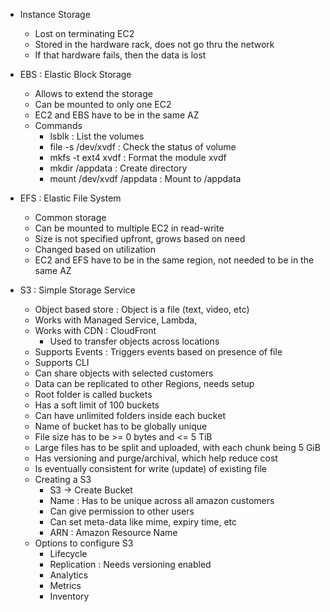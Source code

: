 - Instance Storage
  - Lost on terminating EC2
  - Stored in the hardware rack, does not go thru the network
  - If that hardware fails, then the data is lost

- EBS : Elastic Block Storage
  - Allows to extend the storage
  - Can be mounted to only one EC2
  - EC2 and EBS have to be in the same AZ
  - Commands 
    - lsblk : List the volumes
    - file -s /dev/xvdf : Check the status of volume
    - mkfs -t ext4 xvdf : Format the module xvdf
    - mkdir /appdata : Create directory
    - mount /dev/xvdf /appdata : Mount to /appdata

- EFS : Elastic File System
  - Common storage
  - Can be mounted to multiple EC2 in read-write
  - Size is not specified upfront, grows based on need
  - Changed based on utilization 
  - EC2 and EFS have to be in the same region, not needed to be in the same AZ

- S3 : Simple Storage Service
  - Object based store : Object is a file (text, video, etc)
  - Works with Managed Service, Lambda, 
  - Works with CDN : CloudFront 
    - Used to transfer objects across locations
  - Supports Events : Triggers events based on presence of file
  - Supports CLI
  - Can share objects with selected customers
  - Data can be replicated to other Regions, needs setup
  - Root folder is called buckets
  - Has a soft limit of 100 buckets
  - Can have unlimited folders inside each bucket
  - Name of bucket has to be globally unique
  - File size has to be >= 0 bytes and <= 5 TiB
  - Large files has to be split and uploaded, with each chunk being 5 GiB
  - Has versioning and purge/archival, which help reduce cost
  - Is eventually consistent for write (update) of existing file 
  - Creating a S3
    - S3 -> Create Bucket
    - Name : Has to be unique across all amazon customers
    - Can give permission to other users
    - Can set meta-data like mime, expiry time, etc
    - ARN : Amazon Resource Name 
  - Options to configure S3
    - Lifecycle
    - Replication : Needs versioning enabled
    - Analytics
    - Metrics
    - Inventory